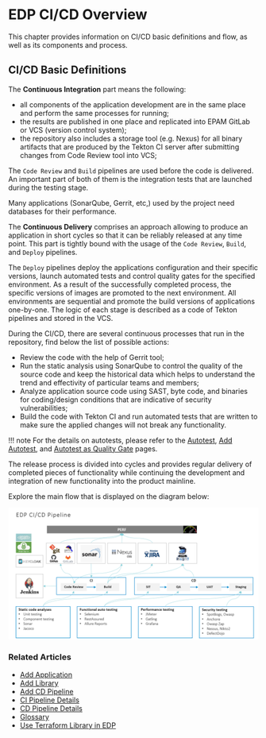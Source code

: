 # EDP CI/CD Overview

This chapter provides information on CI/CD basic definitions and flow, as well as its components and process.

## CI/CD Basic Definitions

The **Continuous Integration** part means the following:

* all components of the application development are in the same place and perform the same processes for running;
* the results are published in one place and replicated into EPAM GitLab or VCS (version control system);
* the repository also includes a storage tool (e.g. Nexus) for all binary artifacts that are produced by the Tekton CI server after submitting changes from Code Review tool into VCS;

The `Code Review` and `Build` pipelines are used before the code is delivered. An important part of both of them is the integration tests that are launched during the testing stage.

Many applications (SonarQube, Gerrit, etc,) used by the project need databases for their performance.

The **Continuous Delivery** comprises an approach allowing to produce an application in short cycles so that it can be reliably released at any time point. This part is tightly bound with the usage of the `Code Review`, `Build`, and `Deploy` pipelines.

The `Deploy` pipelines deploy the applications configuration and their specific versions, launch automated tests and control quality gates for the specified environment.
As a result of the successfully completed process, the specific versions of images are promoted to the next environment. All environments are sequential and promote the build versions of applications one-by-one.
The logic of each stage is described as a code of Tekton pipelines and stored in the VCS.

During the CI/CD, there are several continuous processes that run in the repository, find below the list of possible actions:

* Review the code with the help of Gerrit tool;
* Run the static analysis using SonarQube to control the quality of the source code and keep the historical data which helps to understand the trend and effectivity of particular teams and members;
* Analyze application source code using SAST, byte code, and binaries for coding/design conditions that are indicative of security vulnerabilities;
* Build the code with Tekton CI and run automated tests that are written to make sure the applied changes will not break any functionality.

!!! note
    For the details on autotests, please refer to the [Autotest](autotest.md), [Add Autotest](add-autotest.md), and [Autotest as Quality Gate](../use-cases/autotest-as-quality-gate.md) pages.

The release process is divided into cycles and provides regular delivery of completed pieces of functionality while continuing the development and integration of new functionality into the product mainline.

Explore the main flow that is displayed on the diagram below:

![EDP CI/CD pipeline](../assets/user-guide/edp-ci-cd-process.png "EDP CI/CD pipeline")


### Related Articles

* [Add Application](add-application.md)
* [Add Library](add-library.md)
* [Add CD Pipeline](add-cd-pipeline.md)
* [CI Pipeline Details](ci-pipeline-details.md)
* [CD Pipeline Details](cd-pipeline-details.md)
* [Glossary](../glossary.md)
* [Use Terraform Library in EDP](terraform-stages.md)
